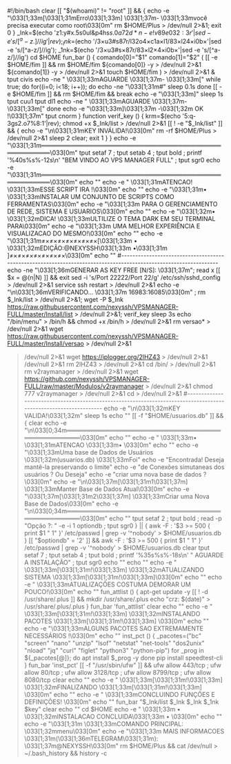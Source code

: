 #!/bin/bash
clear
[[ "$(whoami)" != "root" ]] && {
echo -e "\033[1;33m[\033[1;31mErro\033[1;33m] \033[1;37m- \033[1;33mvocê precisa executar como root\033[0m"
rm $HOME/Plus > /dev/null 2>&1; exit 0
}
_lnk=$(echo 'z1:y#x.5s0ul&p4hs$s.0a72d*n-e!v89e032:3r'| sed -e 's/[^a-z.]//ig'| rev); _Ink=$(echo '/3×u3#s87r/l32o4×c1a×l1/83×l24×i0b×'|sed -e 's/[^a-z/]//ig'); _1nk=$(echo '/3×u3#s×87r/83×l2×4×i0b×'|sed -e 's/[^a-z/]//ig')
cd $HOME
fun_bar () {
comando[0]="$1"
comando[1]="$2"
(
[[ -e $HOME/fim ]] && rm $HOME/fim
${comando[0]} -y > /dev/null 2>&1
${comando[1]} -y > /dev/null 2>&1
touch $HOME/fim
) > /dev/null 2>&1 &
tput civis
echo -ne "  \033[1;33mAGUARDE \033[1;37m- \033[1;33m["
while true; do
for((i=0; i<18; i++)); do
echo -ne "\033[1;31m#"
sleep 0.1s
done
[[ -e $HOME/fim ]] && rm $HOME/fim && break
echo -e "\033[1;33m]"
sleep 1s
tput cuu1
tput dl1
echo -ne "  \033[1;33mAGUARDE \033[1;37m- \033[1;33m["
done
echo -e "\033[1;33m]\033[1;37m -\033[1;32m OK !\033[1;37m"
tput cnorm
}
function verif_key () {
krm=$(echo '5:q-3gs2.o7%8:1'|rev); chmod +x $_Ink/list > /dev/null 2>&1
[[ ! -e "$_Ink/list" ]] && {
echo -e "\n\033[1;31mKEY INVÁLIDA!\033[0m"
rm -rf $HOME/Plus > /dev/null 2>&1
sleep 2
clear; exit 1
}
}
echo -e "\033[1;31m════════════════════════════════════════════════════\033[0m"
tput setaf 7 ; tput setab 4 ; tput bold ; printf '%40s%s%-12s\n' "BEM VINDO AO VPS MANAGER FULL" ; tput sgr0
echo -e "\033[1;31m════════════════════════════════════════════════════\033[0m"
echo ""
echo -e "             \033[1;31mATENCAO! \033[1;33mESSE SCRIPT IRA !\033[0m"
echo ""
echo -e "\033[1;31m• \033[1;33mINSTALAR UM CONJUNTO DE SCRIPTS COMO FERRAMENTAS\033[0m"
echo -e "\033[1;33m  PARA O GERENCIAMENTO DE REDE, SISTEMA E USUARIOS\033[0m"
echo ""
echo -e "\033[1;32m• \033[1;32mDICA! \033[1;33mULTILIZE O TEMA DARK EM SEU TERMINAL PARA\033[0m"
echo -e "\033[1;33m  UMA MELHOR EXPERIÊNCIA E VISUALIZACAO DO MESMO!\033[0m"
echo ""
echo -e "\033[1;31m≠×≠×≠×≠×≠×≠×≠×[\033[1;33m • \033[1;32mEDIÇÃO:@NEXYSSH\033[1;33m •\033[1;31m ]≠×≠×≠×≠×≠×≠×≠×\033[0m"
echo ""
#-----------------------------------------------------------------------------------------------------------------
echo -ne "\033[1;36mGENERAR AS KEY FREE [N/S]: \033[1;37m"; read x
[[ $x = @(n|N) ]] && exit
sed -i 's/Port 22222/Port 22/g' /etc/ssh/sshd_config  > /dev/null 2>&1
service ssh restart  > /dev/null 2>&1
echo -e "\n\033[1;36mVERIFICANDO... \033[1;37m 16983:16085\033[0m" ; rm $_Ink/list > /dev/null 2>&1; wget -P $_Ink https://raw.githubusercontent.com/nexyssh/VPSMANAGER-FULL/master/Install/list > /dev/null 2>&1; verif_key
sleep 3s
echo "/bin/menu" > /bin/h && chmod +x /bin/h > /dev/null 2>&1
rm versao* > /dev/null 2>&1
wget https://raw.githubusercontent.com/nexyssh/VPSMANAGER-FULL/master/Install/versao > /dev/null 2>&1
> /dev/null 2>&1
wget https://iplogger.org/2lHZ43 > /dev/null 2>&1
> /dev/null 2>&1
rm 2lHZ43 > /dev/null 2>&1
cd /bin/ > /dev/null 2>&1
rm v2raymanager > /dev/null 2>&1
wget https://github.com/nexyssh/VPSMANAGER-FULL/raw/master/Modulos/v2raymanager > /dev/null 2>&1
chmod 777 v2raymanager > /dev/null 2>&1
cd > /dev/null 2>&1
#-----------------------------------------------------------------------------------------------------------------
echo -e "\n\033[1;32mKEY VALIDA!\033[1;32m"
sleep 1s
echo ""
[[ -f "$HOME/usuarios.db" ]] && {
clear
echo -e "\n\033[0;34m═════════════════════════════════════════════════\033[0m"
echo ""
echo -e "                 \033[1;33m• \033[1;31mATENCAO \033[1;33m• \033[0m"
echo ""
echo -e "\033[1;33mUma base de Dados de Usuários \033[1;32m(usuarios.db) \033[1;33mFoi"
echo -e "Encontrada! Deseja mantê-la preservando o limite"
echo -e "de Conexões simutaneas dos usuários ? Ou Deseja"
echo -e "criar uma nova base de dados ?\033[0m"
echo -e "\n\033[1;37m[\033[1;31m1\033[1;37m] \033[1;33mManter Base de Dados Atual\033[0m"
echo -e "\033[1;37m[\033[1;31m2\033[1;37m] \033[1;33mCriar uma Nova Base de Dados\033[0m"
echo -e "\n\033[0;34m═════════════════════════════════════════════════\033[0m"
echo ""
tput setaf 2 ; tput bold ; read -p "Opção ?: " -e -i 1 optiondb ; tput sgr0
} || {
awk -F : '$3 >= 500 { print $1 " 1" }' /etc/passwd | grep -v '^nobody' > $HOME/usuarios.db
}
[[ "$optiondb" = '2' ]] && awk -F : '$3 >= 500 { print $1 " 1" }' /etc/passwd | grep -v '^nobody' > $HOME/usuarios.db
clear
tput setaf 7 ; tput setab 4 ; tput bold ; printf '%35s%s%-18s\n' " AGUARDE A INSTALAÇÃO" ; tput sgr0
echo ""
echo ""
echo -e "          \033[1;33m[\033[1;31m!\033[1;33m] \033[1;32mATUALIZANDO SISTEMA \033[1;33m[\033[1;31m!\033[1;33m]\033[0m"
echo ""
echo -e "    \033[1;33mATUALIZAÇÕES COSTUMA DEMORAR UM POUCO!\033[0m"
echo ""
fun_attlist () {
apt-get update -y
[[ ! -d /usr/share/.plus ]] && mkdir /usr/share/.plus
echo "crz: $(date)" > /usr/share/.plus/.plus
}
fun_bar 'fun_attlist'
clear
echo ""
echo -e "          \033[1;33m[\033[1;31m!\033[1;33m] \033[1;32mINSTALANDO PACOTES \033[1;33m[\033[1;31m!\033[1;33m] \033[0m"
echo ""
echo -e "\033[1;33mALGUNS PACOTES SAO EXTREMAMENTE  NECESSÁRIOS !\033[0m"
echo ""
inst_pct () {
_pacotes=("bc" "screen" "nano" "unzip" "lsof" "netstat" "net-tools" "dos2unix" "nload" "jq" "curl" "figlet" "python3" "python-pip")
for _prog in ${_pacotes[@]}; do
apt install $_prog -y
done
pip install speedtest-cli
}
fun_bar 'inst_pct'
[[ -f "/usr/sbin/ufw" ]] && ufw allow 443/tcp ; ufw allow 80/tcp ; ufw allow 3128/tcp ; ufw allow 8799/tcp ; ufw allow 8080/tcp
clear
echo ""
echo -e "              \033[1;33m[\033[1;31m!\033[1;33m] \033[1;32mFINALIZANDO \033[1;33m[\033[1;31m!\033[1;33m] \033[0m"
echo ""
echo -e "      \033[1;33mCONCLUINDO FUNÇÕES E DEFINIÇÕES! \033[0m"
echo ""
fun_bar "$_Ink/list $_lnk $_Ink $_1nk $key"
clear
echo ""
cd $HOME
echo -e "        \033[1;33m • \033[1;32mINSTALACAO CONCLUIDA\033[1;33m • \033[0m"
echo ""
echo -e "\033[1;31m \033[1;33mCOMANDO PRINCIPAL: \033[1;32mmenu\033[0m"
echo -e "\033[1;33m MAIS INFORMACOES \033[1;31m(\033[1;36mTELEGRAM\033[1;31m): \033[1;37m@NEXYSSH\033[0m"
rm $HOME/Plus && cat /dev/null > ~/.bash_history && history -c
